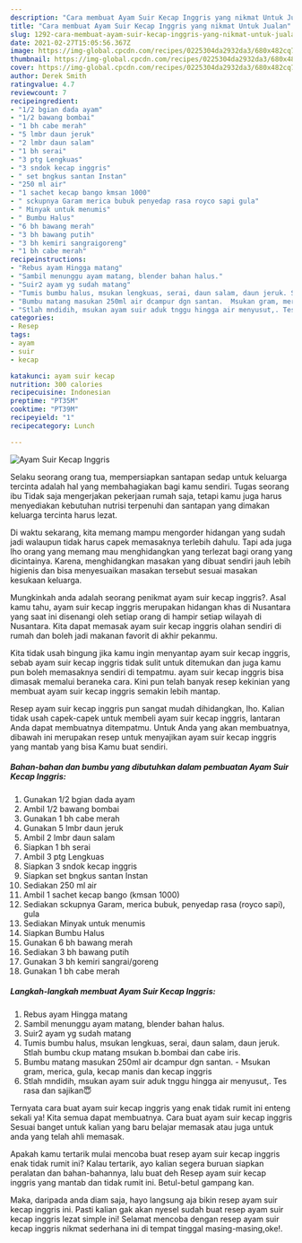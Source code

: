 ```yaml
---
description: "Cara membuat Ayam Suir Kecap Inggris yang nikmat Untuk Jualan"
title: "Cara membuat Ayam Suir Kecap Inggris yang nikmat Untuk Jualan"
slug: 1292-cara-membuat-ayam-suir-kecap-inggris-yang-nikmat-untuk-jualan
date: 2021-02-27T15:05:56.367Z
image: https://img-global.cpcdn.com/recipes/0225304da2932da3/680x482cq70/ayam-suir-kecap-inggris-foto-resep-utama.jpg
thumbnail: https://img-global.cpcdn.com/recipes/0225304da2932da3/680x482cq70/ayam-suir-kecap-inggris-foto-resep-utama.jpg
cover: https://img-global.cpcdn.com/recipes/0225304da2932da3/680x482cq70/ayam-suir-kecap-inggris-foto-resep-utama.jpg
author: Derek Smith
ratingvalue: 4.7
reviewcount: 7
recipeingredient:
- "1/2 bgian dada ayam"
- "1/2 bawang bombai"
- "1 bh cabe merah"
- "5 lmbr daun jeruk"
- "2 lmbr daun salam"
- "1 bh serai"
- "3 ptg Lengkuas"
- "3 sndok kecap inggris"
- " set bngkus santan Instan"
- "250 ml air"
- "1 sachet kecap bango kmsan 1000"
- " sckupnya Garam merica bubuk penyedap rasa royco sapi gula"
- " Minyak untuk menumis"
- " Bumbu Halus"
- "6 bh bawang merah"
- "3 bh bawang putih"
- "3 bh kemiri sangraigoreng"
- "1 bh cabe merah"
recipeinstructions:
- "Rebus ayam Hingga matang"
- "Sambil menunggu ayam matang, blender bahan halus."
- "Suir2 ayam yg sudah matang"
- "Tumis bumbu halus, msukan lengkuas, serai, daun salam, daun jeruk. Stlah bumbu ckup matang msukan b.bombai dan cabe iris."
- "Bumbu matang masukan 250ml air dcampur dgn santan.  Msukan gram, merica, gula, kecap manis dan kecap inggris"
- "Stlah mndidih, msukan ayam suir aduk tnggu hingga air menyusut,. Tes rasa dan sajikan😇"
categories:
- Resep
tags:
- ayam
- suir
- kecap

katakunci: ayam suir kecap 
nutrition: 300 calories
recipecuisine: Indonesian
preptime: "PT35M"
cooktime: "PT39M"
recipeyield: "1"
recipecategory: Lunch

---
```



![Ayam Suir Kecap Inggris](https://img-global.cpcdn.com/recipes/0225304da2932da3/680x482cq70/ayam-suir-kecap-inggris-foto-resep-utama.jpg)

Selaku seorang orang tua, mempersiapkan santapan sedap untuk keluarga tercinta adalah hal yang membahagiakan bagi kamu sendiri. Tugas seorang ibu Tidak saja mengerjakan pekerjaan rumah saja, tetapi kamu juga harus menyediakan kebutuhan nutrisi terpenuhi dan santapan yang dimakan keluarga tercinta harus lezat.

Di waktu  sekarang, kita memang mampu mengorder hidangan yang sudah jadi walaupun tidak harus capek memasaknya terlebih dahulu. Tapi ada juga lho orang yang memang mau menghidangkan yang terlezat bagi orang yang dicintainya. Karena, menghidangkan masakan yang dibuat sendiri jauh lebih higienis dan bisa menyesuaikan masakan tersebut sesuai masakan kesukaan keluarga. 



Mungkinkah anda adalah seorang penikmat ayam suir kecap inggris?. Asal kamu tahu, ayam suir kecap inggris merupakan hidangan khas di Nusantara yang saat ini disenangi oleh setiap orang di hampir setiap wilayah di Nusantara. Kita dapat memasak ayam suir kecap inggris olahan sendiri di rumah dan boleh jadi makanan favorit di akhir pekanmu.

Kita tidak usah bingung jika kamu ingin menyantap ayam suir kecap inggris, sebab ayam suir kecap inggris tidak sulit untuk ditemukan dan juga kamu pun boleh memasaknya sendiri di tempatmu. ayam suir kecap inggris bisa dimasak memalui beraneka cara. Kini pun telah banyak resep kekinian yang membuat ayam suir kecap inggris semakin lebih mantap.

Resep ayam suir kecap inggris pun sangat mudah dihidangkan, lho. Kalian tidak usah capek-capek untuk membeli ayam suir kecap inggris, lantaran Anda dapat membuatnya ditempatmu. Untuk Anda yang akan membuatnya, dibawah ini merupakan resep untuk menyajikan ayam suir kecap inggris yang mantab yang bisa Kamu buat sendiri.

<!--inarticleads1-->

##### Bahan-bahan dan bumbu yang dibutuhkan dalam pembuatan Ayam Suir Kecap Inggris:

1. Gunakan 1/2 bgian dada ayam
1. Ambil 1/2 bawang bombai
1. Gunakan 1 bh cabe merah
1. Gunakan 5 lmbr daun jeruk
1. Ambil 2 lmbr daun salam
1. Siapkan 1 bh serai
1. Ambil 3 ptg Lengkuas
1. Siapkan 3 sndok kecap inggris
1. Siapkan  set bngkus santan Instan
1. Sediakan 250 ml air
1. Ambil 1 sachet kecap bango (kmsan 1000)
1. Sediakan  sckupnya Garam, merica bubuk, penyedap rasa (royco sapi), gula
1. Sediakan  Minyak untuk menumis
1. Siapkan  Bumbu Halus
1. Gunakan 6 bh bawang merah
1. Sediakan 3 bh bawang putih
1. Gunakan 3 bh kemiri sangrai/goreng
1. Gunakan 1 bh cabe merah




<!--inarticleads2-->

##### Langkah-langkah membuat Ayam Suir Kecap Inggris:

1. Rebus ayam Hingga matang
1. Sambil menunggu ayam matang, blender bahan halus.
1. Suir2 ayam yg sudah matang
1. Tumis bumbu halus, msukan lengkuas, serai, daun salam, daun jeruk. Stlah bumbu ckup matang msukan b.bombai dan cabe iris.
1. Bumbu matang masukan 250ml air dcampur dgn santan.  - Msukan gram, merica, gula, kecap manis dan kecap inggris
1. Stlah mndidih, msukan ayam suir aduk tnggu hingga air menyusut,. Tes rasa dan sajikan😇




Ternyata cara buat ayam suir kecap inggris yang enak tidak rumit ini enteng sekali ya! Kita semua dapat membuatnya. Cara buat ayam suir kecap inggris Sesuai banget untuk kalian yang baru belajar memasak atau juga untuk anda yang telah ahli memasak.

Apakah kamu tertarik mulai mencoba buat resep ayam suir kecap inggris enak tidak rumit ini? Kalau tertarik, ayo kalian segera buruan siapkan peralatan dan bahan-bahannya, lalu buat deh Resep ayam suir kecap inggris yang mantab dan tidak rumit ini. Betul-betul gampang kan. 

Maka, daripada anda diam saja, hayo langsung aja bikin resep ayam suir kecap inggris ini. Pasti kalian gak akan nyesel sudah buat resep ayam suir kecap inggris lezat simple ini! Selamat mencoba dengan resep ayam suir kecap inggris nikmat sederhana ini di tempat tinggal masing-masing,oke!.


